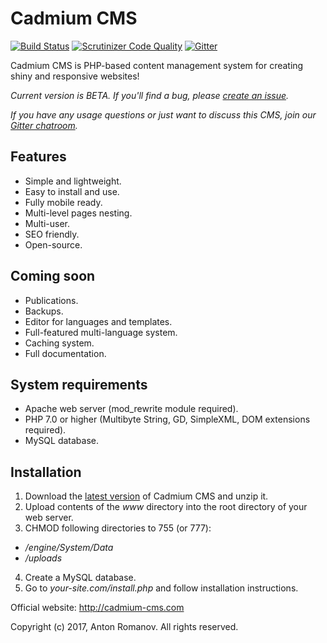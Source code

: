 # Cadmium CMS

[![Build Status](https://scrutinizer-ci.com/g/cadmium-org/cadmium-cms/badges/build.png?b=master)](https://scrutinizer-ci.com/g/cadmium-org/cadmium-cms/build-status/master)
[![Scrutinizer Code Quality](https://scrutinizer-ci.com/g/cadmium-org/cadmium-cms/badges/quality-score.png?b=master)](https://scrutinizer-ci.com/g/cadmium-org/cadmium-cms/?branch=master)
[![Gitter](https://badges.gitter.im/cadmium-org/cadmium-cms.svg)](https://gitter.im/cadmium-org/cadmium-cms?utm_source=badge&utm_medium=badge&utm_campaign=pr-badge)

Cadmium CMS is PHP-based content management system for creating shiny and responsive websites!

*Current version is BETA. If you'll find a bug, please [create an issue](https://github.com/cadmium-org/cadmium-cms/issues/new).*

*If you have any usage questions or just want to discuss this CMS, join our [Gitter chatroom](https://gitter.im/cadmium-org/cadmium-cms).*

## Features

 - Simple and lightweight.
 - Easy to install and use.
 - Fully mobile ready.
 - Multi-level pages nesting.
 - Multi-user.
 - SEO friendly.
 - Open-source.

## Coming soon

 - Publications.
 - Backups.
 - Editor for languages and templates.
 - Full-featured multi-language system.
 - Caching system.
 - Full documentation.

## System requirements

 - Apache web server (mod_rewrite module required).
 - PHP 7.0 or higher (Multibyte String, GD, SimpleXML, DOM extensions required).
 - MySQL database.

## Installation

 1. Download the [latest version](https://github.com/cadmium-org/cadmium-cms/releases) of Cadmium CMS and unzip it.
 2. Upload contents of the *www* directory into the root directory of your web server.
 3. CHMOD following directories to 755 (or 777):
  - */engine/System/Data*
  - */uploads*
 4. Create a MySQL database.
 5. Go to *your-site.com/install.php* and follow installation instructions.

Official website: http://cadmium-cms.com

Copyright (c) 2017, Anton Romanov. All rights reserved.
